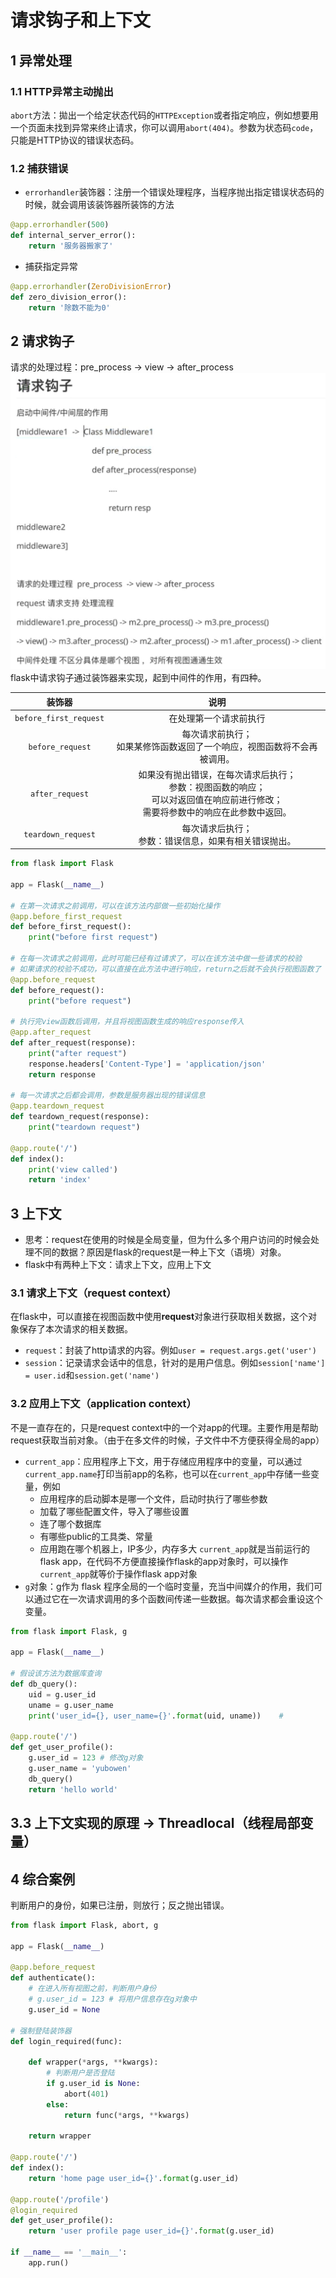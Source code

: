 # 请求钩子和上下文
## 1 异常处理
### 1.1 HTTP异常主动抛出
`abort`方法：拋出一个给定状态代码的`HTTPException`或者指定响应，例如想要用一个页面未找到异常来终止请求，你可以调用`abort(404)`。参数为状态码`code`，只能是HTTP协议的错误状态码。

### 1.2 捕获错误
* `errorhandler`装饰器：注册一个错误处理程序，当程序抛出指定错误状态码的时候，就会调用该装饰器所装饰的方法
```python
@app.errorhandler(500)
def internal_server_error():
    return '服务器搬家了'
```
* 捕获指定异常
```python
@app.errorhandler(ZeroDivisionError)
def zero_division_error():
    return '除数不能为0'
```

## 2 请求钩子
请求的处理过程：pre_process -> view -> after_process
![hock](Fig/hook.png)
flask中请求钩子通过装饰器来实现，起到中间件的作用，有四种。
<div class='center'>

装饰器|说明
:--:|:--:
`before_first_request`|在处理第一个请求前执行
`before_request`|每次请求前执行；<br>如果某修饰函数返回了一个响应，视图函数将不会再被调用。
`after_request`|如果没有抛出错误，在每次请求后执行；<br>参数：视图函数的响应；<br>可以对返回值在响应前进行修改；<br>需要将参数中的响应在此参数中返回。
`teardown_request`|每次请求后执行；<br>参数：错误信息，如果有相关错误抛出。

</div>

```python
from flask import Flask

app = Flask(__name__)

# 在第一次请求之前调用，可以在该方法内部做一些初始化操作
@app.before_first_request
def before_first_request():
    print("before first request")

# 在每一次请求之前调用，此时可能已经有过请求了，可以在该方法中做一些请求的校验
# 如果请求的校验不成功，可以直接在此方法中进行响应，return之后就不会执行视图函数了
@app.before_request
def before_request():
    print("before request")

# 执行完view函数后调用，并且将视图函数生成的响应response传入
@app.after_request
def after_request(response):
    print("after request")
    response.headers['Content-Type'] = 'application/json'
    return response

# 每一次请求之后都会调用，参数是服务器出现的错误信息
@app.teardown_request
def teardown_request(response):
    print("teardown request")

@app.route('/')
def index():
    print('view called')
    return 'index'
```

## 3 上下文
* 思考：request在使用的时候是全局变量，但为什么多个用户访问的时候会处理不同的数据？原因是flask的request是一种上下文（语境）对象。
* flask中有两种上下文：请求上下文，应用上下文
### 3.1 请求上下文（request context）
在flask中，可以直接在视图函数中使用**request**对象进行获取相关数据，这个对象保存了本次请求的相关数据。
* `request`：封装了http请求的内容。例如`user = request.args.get('user')`
* `session`：记录请求会话中的信息，针对的是用户信息。例如`session['name'] = user.id`和`session.get('name')`

### 3.2 应用上下文（application context）
不是一直存在的，只是request context中的一个对app的代理。主要作用是帮助request获取当前对象。（由于在多文件的时候，子文件中不方便获得全局的app）
* `current_app`：应用程序上下文，用于存储应用程序中的变量，可以通过`current_app.name`打印当前app的名称，也可以在`current_app`中存储一些变量，例如
  * 应用程序的启动脚本是哪一个文件，启动时执行了哪些参数
  * 加载了哪些配置文件，导入了哪些设置
  * 连了哪个数据库
  * 有哪些public的工具类、常量
  * 应用跑在哪个机器上，IP多少，内存多大
`current_app`就是当前运行的flask app，在代码不方便直接操作flask的app对象时，可以操作`current_app`就等价于操作flask app对象
* `g`对象：g作为 flask 程序全局的一个临时变量，充当中间媒介的作用，我们可以通过它在一次请求调用的多个函数间传递一些数据。每次请求都会重设这个变量。
```python
from flask import Flask, g

app = Flask(__name__)

# 假设该方法为数据库查询
def db_query():
    uid = g.user_id
    uname = g.user_name
    print('user_id={}, user_name={}'.format(uid, uname))    # 

@app.route('/')
def get_user_profile():
    g.user_id = 123 # 修改g对象
    g.user_name = 'yubowen'
    db_query()
    return 'hello world'

```

## 3.3 上下文实现的原理 -> Threadlocal（线程局部变量）





## 4 综合案例
判断用户的身份，如果已注册，则放行；反之抛出错误。
```python
from flask import Flask, abort, g

app = Flask(__name__)

@app.before_request
def authenticate():
    # 在进入所有视图之前，判断用户身份
    # g.user_id = 123 # 将用户信息存在g对象中
    g.user_id = None

# 强制登陆装饰器
def login_required(func):
    
    def wrapper(*args, **kwargs):
        # 判断用户是否登陆
        if g.user_id is None:
            abort(401)
        else:
            return func(*args, **kwargs)
    
    return wrapper

@app.route('/')
def index():
    return 'home page user_id={}'.format(g.user_id)

@app.route('/profile')
@login_required
def get_user_profile():
    return 'user profile page user_id={}'.format(g.user_id)

if __name__ == '__main__':
    app.run()
```
